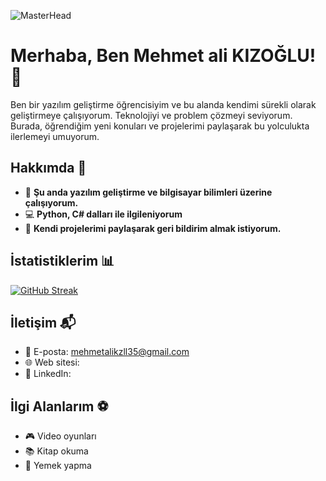 ![MasterHead](https://media.licdn.com/dms/image/v2/D4E16AQH_hyFPdfjYQQ/profile-displaybackgroundimage-shrink_350_1400/profile-displaybackgroundimage-shrink_350_1400/0/1739121893795?e=1744848000&v=beta&t=PR08v2YU--FzogZ7-zXdtaFFHzVAeJ2ulNUX5IVXTM8)

# Merhaba, Ben Mehmet ali KIZOĞLU! 👋

Ben bir yazılım geliştirme öğrencisiyim ve bu alanda kendimi sürekli olarak geliştirmeye çalışıyorum. Teknolojiyi ve problem çözmeyi seviyorum. Burada, öğrendiğim yeni konuları ve projelerimi paylaşarak bu yolculukta ilerlemeyi umuyorum.

## Hakkımda 🚀

- 🌱 **Şu anda yazılım geliştirme ve bilgisayar bilimleri üzerine çalışıyorum.**
- 💻 **Python, C# dalları ile ilgileniyorum**
- 📝 **Kendi projelerimi paylaşarak geri bildirim almak istiyorum.**

## İstatistiklerim 📊



[![GitHub Streak](https://github-readme-streak-stats.herokuapp.com/?user=mehmetkzlldev&theme=dark)](https://git.io/streak-stats)




## İletişim 📬

- 📧 E-posta: mehmetalikzll35@gmail.com
- 🌐 Web sitesi:
- 📱 LinkedIn: 
## İlgi Alanlarım ⚽

- 🎮 Video oyunları
- 📚 Kitap okuma
- 🍳 Yemek yapma



